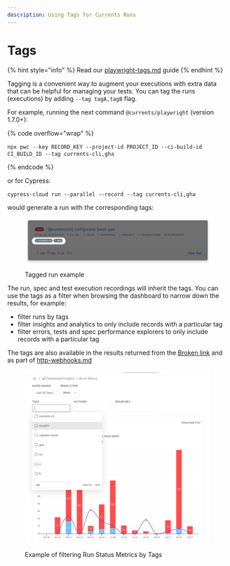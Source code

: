 ```yaml
---
description: Using Tags for Currents Runs
---
```


# Tags

{% hint style="info" %}
Read our [playwright-tags.md](../../guides/playwright-tags.md "mention") guide
{% endhint %}

Tagging is a convenient way to augment your executions with extra data that can be helpful for managing your tests. You can tag the runs (executions) by adding `--tag tagA,tagB` flag.

For example, running the next command `@currents/playwright` (version 1.7.0+):

{% code overflow="wrap" %}
```
npx pwc --key RECORD_KEY --project-id PROJECT_ID --ci-build-id CI_BUILD_ID --tag currents-cli,gha
```
{% endcode %}

or for Cypress:

```
cypress-cloud run --parallel --record --tag currents-cli,gha 
```

would generate a run with the corresponding tags:

<figure><img src="../../.gitbook/assets/currents-2023-03-03-14.14.26@2x.png" alt=""><figcaption><p>Tagged run example</p></figcaption></figure>

The run, spec and test execution recordings will inherit the tags. You can use the tags as a filter when browsing the dashboard to narrow down the results, for example:

* filter runs by tags
* filter insights and analytics to only include records with a particular tag
* filter errors, tests and spec performance explorers to only include records with a particular tag

The tags are also available in the results returned from the [Broken link](broken-reference "mention") and as part of [http-webhooks.md](../../resources/integrations/http-webhooks.md "mention")

<figure><img src="../../.gitbook/assets/currents-2023-03-03-14.21.10@2x.png" alt=""><figcaption><p>Example of filtering Run Status Metrics by Tags</p></figcaption></figure>
